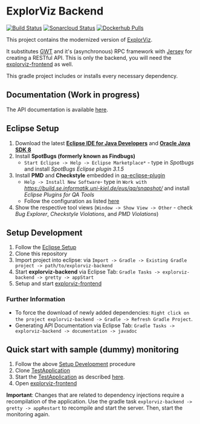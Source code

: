 # ExplorViz Backend
[![Build Status](https://build.se.informatik.uni-kiel.de/jenkins/job/explorviz-backend/badge/icon)](https://build.se.informatik.uni-kiel.de/jenkins/job/ExplorViz-backend/)
[![Sonarcloud Status](https://sonarcloud.io/api/project_badges/measure?project=explorviz-backend&metric=alert_status)](https://sonarcloud.io/dashboard?id=explorviz-backend)
[![Dockerhub Pulls](https://img.shields.io/docker/pulls/explorviz/explorviz-docker.svg)](https://hub.docker.com/r/explorviz/explorviz-docker)

This project contains the modernized version of [ExplorViz](https://github.com/ExplorViz/Explorviz). 

It substitutes [GWT](http://www.gwtproject.org/) and it's (asynchronous) RPC framework with [Jersey](https://jersey.java.net/) for creating a RESTful API. 
This is only the backend, you will need the [explorviz-frontend](https://github.com/ExplorViz/explorviz-frontend) as well.

This gradle project includes or installs every necessary dependency.

## Documentation (Work in progress)
The API documentation is available [here](https://explorviz.github.io/explorviz-backend/).

## Eclipse Setup
1. Download the latest [**Eclipse IDE for Java Developers**](http://www.eclipse.org/downloads/eclipse-packages/) and [**Oracle Java SDK 8**](http://www.oracle.com/technetwork/java/javase/downloads/jdk8-downloads-2133151.html)
2. Install **SpotBugs (formerly known as Findbugs)**
    - `Start Eclipse -> Help -> Eclipse Marketplace*` - type in *Spotbugs* and install *SpotBugs Eclipse plugin 3.1.5*
3. Install **PMD** and **Checkstyle** embedded in [qa-eclipse-plugin
](https://github.com/ChristianWulf/qa-eclipse-plugin)
    - `Help -> Install New Software`- type in `Work with` *https://build.se.informatik.uni-kiel.de/eus/qa/snapshot/* and install *Eclipse Plugins for QA Tools*
    - Follow the configuration as listed [here](https://github.com/ChristianWulf/qa-eclipse-plugin)
4. Show the respective tool views (`Window -> Show View -> Other` - check *Bug Explorer*, *Checkstyle Violations*, and *PMD Violations*)

## Setup Development
1. Follow the [Eclipse Setup](https://github.com/ExplorViz/explorviz-backend#eclipse-setup)
2. Clone this repository
3. Import project into eclipse: via `Import -> Gradle -> Existing Gradle project -> path/to/explorviz-backend`
4. Start **explorviz-backend** via Eclipse Tab: `Gradle Tasks -> explorviz-backend -> gretty -> appStart`
5. Setup and start [explorviz-frontend](https://github.com/ExplorViz/explorviz-frontend)

### Further Information
* To force the download of newly added dependencies: `Right click on the project explorviz-backend -> Gradle -> Refresh Gradle Project`. 
* Generating API Documentation via Eclipse Tab: `Gradle Tasks -> explorviz-backend -> documentation -> javadoc`

## Quick start with sample (dummy) monitoring

1. Follow the above [Setup Development](#setup-development) procedure
2. Clone [TestApplication](https://github.com/czirkelbach/kiekerSampleApplication)
3. Start the [TestApplication](https://github.com/czirkelbach/kiekerSampleApplication) as described [here](https://github.com/czirkelbach/kiekerSampleApplication/blob/master/README.md).
4. Open [explorviz-frontend](https://github.com/ExplorViz/explorviz-frontend)

**Important**: Changes that are related to dependency injections require a recompilation of the application. Use the gradle task `explorviz-backend -> gretty -> appRestart` to recompile and start the server. Then, start the monitoring again.
